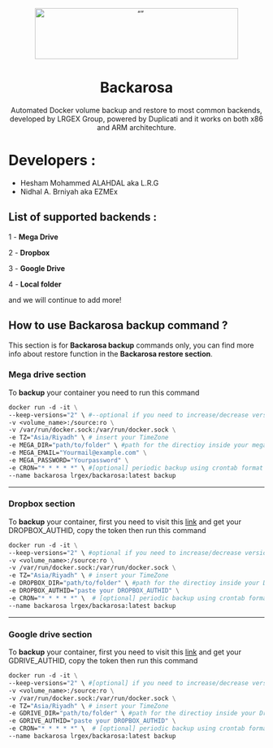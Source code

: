 <p align="center"><img src="http://cloud.lrgex.com/s/mCxTfnA2bikjYyZ/download/Dark%20Full%20Logo.png" alt= “” width="400" height="100"></p>

# <div align="center">Backarosa</div>

<p align="center">Automated Docker volume backup and restore to most common backends, developed by LRGEX Group, powered by Duplicati and it works on both x86 and ARM architechture.</p>

# Developers : 
* Hesham Mohammed ALAHDAL aka L.R.G
* Nidhal A. Brniyah aka EZMEx 




## List of supported backends :  



1 - **Mega Drive** 

2 - **Dropbox**

3 - **Google Drive** 

4 - **Local folder** 

and we will continue to add more! 





## How to use Backarosa backup command ? 

This section is for **Backarosa backup** commands only, you can find more info about restore function in the **Backarosa restore section**.



### Mega drive section 

To **backup** your container you need to run this command 

````dockerfile
docker run -d -it \
--keep-versions="2" \ #--optional if you need to increase/decrease versions, default is 3
-v <volume_name>:/source:ro \
-v /var/run/docker.sock:/var/run/docker.sock \
-e TZ="Asia/Riyadh" \ # insert your TimeZone
-e MEGA_DIR="path/to/folder" \ #path for the directioy inside your mega drive
-e MEGA_EMAIL="Yourmail@example.com" \
-e MEGA_PASSWORD="Yourpassword" \
-e CRON="* * * * *" \ #[optional] periodic backup using crontab format 
--name backarosa lrgex/backarosa:latest backup

````

---------------------------------------------------------------------------------------------------------

### Dropbox section 

To **backup** your container, first you need to visit this [link](https://duplicati-oauth-handler.appspot.com/?type=dropbox) and get your DROPBOX_AUTHID, copy the token then  run this command 

```dockerfile
docker run -d -it \
--keep-versions="2" \ #optional if you need to increase/decrease versions, default is 3
-v <volume_name>:/source:ro \
-v /var/run/docker.sock:/var/run/docker.sock \
-e TZ="Asia/Riyadh" \ # insert your TimeZone
-e DROPBOX_DIR="path/to/folder" \ #path for the directioy inside your Dropbox drive
-e DROPBOX_AUTHID="paste your DROPBOX_AUTHID" \
-e CRON="* * * * *" \  # [optional] periodic backup using crontab format 
--name backarosa lrgex/backarosa:latest backup
```



---------------------------------------------------------------

### Google drive section 

To **backup** your container, first you need to visit this [link](https://duplicati-oauth-handler.appspot.com/?type=googledrive) and get your GDRIVE_AUTHID, copy the token then  run this command 

```dockerfile
docker run -d -it \
--keep-versions="2" \ #[optional] if you need to increase/decrease versions, default is 3
-v <volume_name>:/source:ro \
-v /var/run/docker.sock:/var/run/docker.sock \
-e TZ="Asia/Riyadh" \ # insert your TimeZone
-e GDRIVE_DIR="path/to/folder" \ #path for the directioy inside your Dropbox drive
-e GDRIVE_AUTHID="paste your DROPBOX_AUTHID" \
-e CRON="* * * * *" \  # [optional] periodic backup using crontab format 
--name backarosa lrgex/backarosa:latest backup
```







